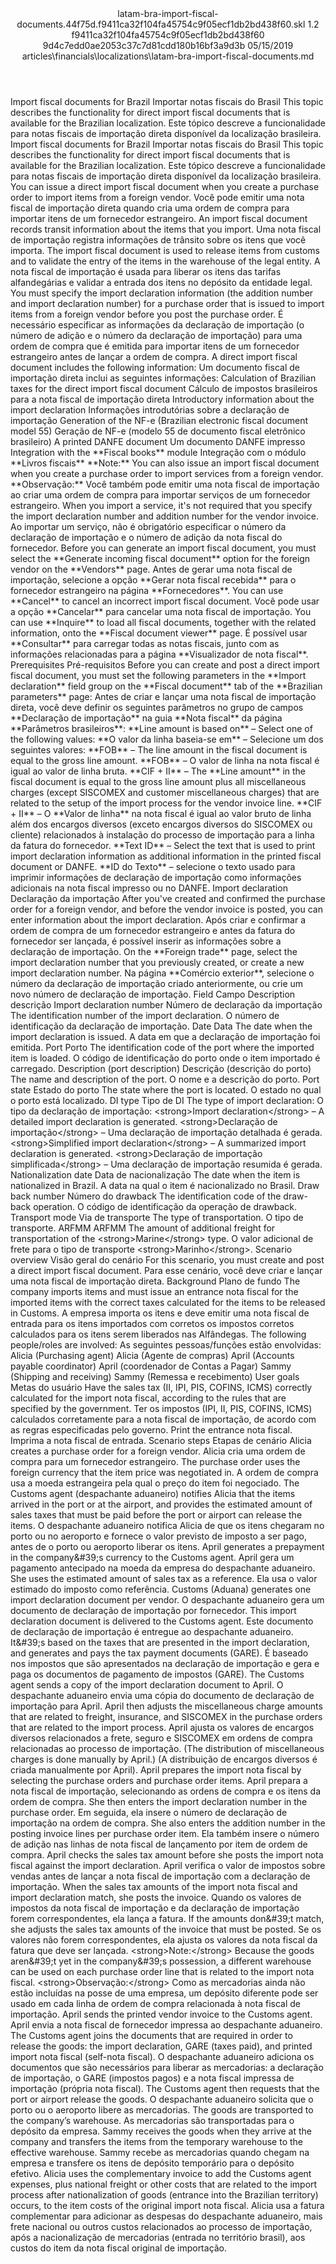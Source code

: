 <?xml version="1.0" encoding="UTF-8"?>
<xliff xmlns:logoport="urn:logoport:xliffeditor:xliff-extras:1.0" xmlns:tilt="urn:logoport:xliffeditor:tilt-non-translatables:1.0" xmlns:xsi="http://www.w3.org/2001/XMLSchema-instance" xmlns="urn:oasis:names:tc:xliff:document:1.2" xmlns:xliffext="urn:microsoft:content:schema:xliffextensions" version="1.2" xsi:schemaLocation="urn:oasis:names:tc:xliff:document:1.2 xliff-core-1.2-transitional.xsd">
  <file datatype="xml" source-language="en-US" original="latam-bra-import-fiscal-documents.md" target-language="pt-BR">
    <header>
      <tool tool-company="Microsoft" tool-version="1.0-7889195" tool-name="mdxliff" tool-id="mdxliff"/>
      <xliffext:skl_file_name>latam-bra-import-fiscal-documents.44f75d.f9411ca32f104fa45754c9f05ecf1db2bd438f60.skl</xliffext:skl_file_name>
      <xliffext:version>1.2</xliffext:version>
      <xliffext:ms.openlocfilehash>f9411ca32f104fa45754c9f05ecf1db2bd438f60</xliffext:ms.openlocfilehash>
      <xliffext:ms.sourcegitcommit>9d4c7edd0ae2053c37c7d81cdd180b16bf3a9d3b</xliffext:ms.sourcegitcommit>
      <xliffext:ms.lasthandoff>05/15/2019</xliffext:ms.lasthandoff>
      <xliffext:ms.openlocfilepath>articles\financials\localizations\latam-bra-import-fiscal-documents.md</xliffext:ms.openlocfilepath>
    </header>
    <body>
      <group extype="content" id="content">
        <trans-unit xml:space="preserve" translate="yes" id="101" restype="x-metadata">
          <source>Import fiscal documents for Brazil</source>
        <target logoport:matchpercent="101" state="translated" state-qualifier="leveraged-tm">Importar notas fiscais do Brasil</target></trans-unit>
        <trans-unit xml:space="preserve" translate="yes" id="102" restype="x-metadata">
          <source>This topic describes the functionality for direct import fiscal documents that is available for the Brazilian localization.</source>
        <target logoport:matchpercent="101" state="translated" state-qualifier="leveraged-tm">Este tópico descreve a funcionalidade para notas fiscais de importação direta disponível da localização brasileira.</target></trans-unit>
        <trans-unit xml:space="preserve" translate="yes" id="103">
          <source>Import fiscal documents for Brazil</source>
        <target logoport:matchpercent="101" state="translated" state-qualifier="leveraged-tm">Importar notas fiscais do Brasil</target></trans-unit>
        <trans-unit xml:space="preserve" translate="yes" id="104">
          <source>This topic describes the functionality for direct import fiscal documents that is available for the Brazilian localization.</source>
        <target logoport:matchpercent="101" state="translated" state-qualifier="leveraged-tm">Este tópico descreve a funcionalidade para notas fiscais de importação direta disponível da localização brasileira.</target></trans-unit>
        <trans-unit xml:space="preserve" translate="yes" id="105">
          <source>You can issue a direct import fiscal document when you create a purchase order to import items from a foreign vendor.</source>
        <target logoport:matchpercent="101" state="translated" state-qualifier="leveraged-tm">Você pode emitir uma nota fiscal de importação direta quando cria uma ordem de compra para importar itens de um fornecedor estrangeiro.</target></trans-unit>
        <trans-unit xml:space="preserve" translate="yes" id="106">
          <source>An import fiscal document records transit information about the items that you import.</source>
        <target logoport:matchpercent="101" state="translated" state-qualifier="leveraged-tm">Uma nota fiscal de importação registra informações de trânsito sobre os itens que você importa.</target></trans-unit>
        <trans-unit xml:space="preserve" translate="yes" id="107">
          <source>The import fiscal document is used to release items from customs and to validate the entry of the items in the warehouse of the legal entity.</source>
        <target logoport:matchpercent="101" state="translated" state-qualifier="leveraged-tm">A nota fiscal de importação é usada para liberar os itens das tarifas alfandegárias e validar a entrada dos itens no depósito da entidade legal.</target></trans-unit>
        <trans-unit xml:space="preserve" translate="yes" id="108">
          <source>You must specify the import declaration information (the addition number and import declaration number) for a purchase order that is issued to import items from a foreign vendor before you post the purchase order.</source>
        <target logoport:matchpercent="101" state="translated" state-qualifier="leveraged-tm">É necessário especificar as informações da declaração de importação (o número de adição e o número da declaração de importação) para uma ordem de compra que é emitida para importar itens de um fornecedor estrangeiro antes de lançar a ordem de compra.</target></trans-unit>
        <trans-unit xml:space="preserve" translate="yes" id="109">
          <source>A direct import fiscal document includes the following information:</source>
        <target logoport:matchpercent="101" state="translated" state-qualifier="leveraged-tm">Um documento fiscal de importação direta inclui as seguintes informações:</target></trans-unit>
        <trans-unit xml:space="preserve" translate="yes" id="110">
          <source>Calculation of Brazilian taxes for the direct import fiscal document</source>
        <target logoport:matchpercent="101" state="translated" state-qualifier="leveraged-tm">Cálculo de impostos brasileiros para a nota fiscal de importação direta</target></trans-unit>
        <trans-unit xml:space="preserve" translate="yes" id="111">
          <source>Introductory information about the import declaration</source>
        <target logoport:matchpercent="101" state="translated" state-qualifier="leveraged-tm">Informações introdutórias sobre a declaração de importação</target></trans-unit>
        <trans-unit xml:space="preserve" translate="yes" id="112">
          <source>Generation of the NF-e (Brazilian electronic fiscal document model 55)</source>
        <target logoport:matchpercent="101" state="translated" state-qualifier="leveraged-tm">Geração de NF-e (modelo 55 de documento fiscal eletrônico brasileiro)</target></trans-unit>
        <trans-unit xml:space="preserve" translate="yes" id="113">
          <source>A printed DANFE document</source>
        <target logoport:matchpercent="101" state="translated" state-qualifier="leveraged-tm">Um documento DANFE impresso</target></trans-unit>
        <trans-unit xml:space="preserve" translate="yes" id="114">
          <source>Integration with the <bpt id="p1">**</bpt>Fiscal books<ept id="p1">**</ept> module</source>
        <target logoport:matchpercent="101" state="translated" state-qualifier="leveraged-tm">Integração com o módulo <bpt id="p1">**</bpt>Livros fiscais<ept id="p1">**</ept></target></trans-unit>
        <trans-unit xml:space="preserve" translate="yes" id="115">
          <source><bpt id="p1">**</bpt>Note:<ept id="p1">**</ept> You can also issue an import fiscal document when you create a purchase order to import services from a foreign vendor.</source>
        <target logoport:matchpercent="101" state="translated" state-qualifier="leveraged-tm"><bpt id="p1">**</bpt>Observação:<ept id="p1">**</ept> Você também pode emitir uma nota fiscal de importação ao criar uma ordem de compra para importar serviços de um fornecedor estrangeiro.</target></trans-unit>
        <trans-unit xml:space="preserve" translate="yes" id="116">
          <source>When you import a service, it's not required that you specify the import declaration number and addition number for the vendor invoice.</source>
        <target logoport:matchpercent="101" state="translated" state-qualifier="leveraged-tm">Ao importar um serviço, não é obrigatório especificar o número da declaração de importação e o número de adição da nota fiscal do fornecedor.</target></trans-unit>
        <trans-unit xml:space="preserve" translate="yes" id="117">
          <source>Before you can generate an import fiscal document, you must select the <bpt id="p1">**</bpt>Generate incoming fiscal document<ept id="p1">**</ept> option for the foreign vendor on the <bpt id="p2">**</bpt>Vendors<ept id="p2">**</ept> page.</source>
        <target logoport:matchpercent="101" state="translated" state-qualifier="leveraged-tm">Antes de gerar uma nota fiscal de importação, selecione a opção <bpt id="p1">**</bpt>Gerar nota fiscal recebida<ept id="p1">**</ept> para o fornecedor estrangeiro na página <bpt id="p2">**</bpt>Fornecedores<ept id="p2">**</ept>.</target></trans-unit>
        <trans-unit xml:space="preserve" translate="yes" id="118">
          <source>You can use <bpt id="p1">**</bpt>Cancel<ept id="p1">**</ept> to cancel an incorrect import fiscal document.</source>
        <target logoport:matchpercent="101" state="translated" state-qualifier="leveraged-tm">Você pode usar a opção <bpt id="p1">**</bpt>Cancelar<ept id="p1">**</ept> para cancelar uma nota fiscal de importação.</target></trans-unit>
        <trans-unit xml:space="preserve" translate="yes" id="119">
          <source>You can use <bpt id="p1">**</bpt>Inquire<ept id="p1">**</ept> to load all fiscal documents, together with the related information, onto the <bpt id="p2">**</bpt>Fiscal document viewer<ept id="p2">**</ept> page.</source>
        <target logoport:matchpercent="101" state="translated" state-qualifier="leveraged-tm">É possível usar <bpt id="p1">**</bpt>Consultar<ept id="p1">**</ept> para carregar todas as notas fiscais, junto com as informações relacionadas para a página <bpt id="p2">**</bpt>Visualizador de nota fiscal<ept id="p2">**</ept>.</target></trans-unit>
        <trans-unit xml:space="preserve" translate="yes" id="120">
          <source>Prerequisites</source>
        <target logoport:matchpercent="101" state="translated" state-qualifier="leveraged-tm">Pré-requisitos</target></trans-unit>
        <trans-unit xml:space="preserve" translate="yes" id="121">
          <source>Before you can create and post a direct import fiscal document, you must set the following parameters in the <bpt id="p1">**</bpt>Import declaration<ept id="p1">**</ept> field group on the <bpt id="p2">**</bpt>Fiscal document<ept id="p2">**</ept> tab of the <bpt id="p3">**</bpt>Brazilian parameters<ept id="p3">**</ept> page:</source>
        <target logoport:matchpercent="101" state="translated" state-qualifier="leveraged-tm">Antes de criar e lançar uma nota fiscal de importação direta, você deve definir os seguintes parâmetros no grupo de campos <bpt id="p1">**</bpt>Declaração de importação<ept id="p1">**</ept> na guia <bpt id="p2">**</bpt>Nota fiscal<ept id="p2">**</ept> da página <bpt id="p3">**</bpt>Parâmetros brasileiros<ept id="p3">**</ept>:</target></trans-unit>
        <trans-unit xml:space="preserve" translate="yes" id="122">
          <source><bpt id="p1">**</bpt>Line amount is based on<ept id="p1">**</ept> – Select one of the following values:</source>
        <target logoport:matchpercent="101" state="translated" state-qualifier="leveraged-tm"><bpt id="p1">**</bpt>O valor da linha baseia-se em<ept id="p1">**</ept> – Selecione um dos seguintes valores:</target></trans-unit>
        <trans-unit xml:space="preserve" translate="yes" id="123">
          <source><bpt id="p1">**</bpt>FOB<ept id="p1">**</ept> – The line amount in the fiscal document is equal to the gross line amount.</source>
        <target logoport:matchpercent="101" state="translated" state-qualifier="leveraged-tm"><bpt id="p1">**</bpt>FOB<ept id="p1">**</ept> – O valor de linha na nota fiscal é igual ao valor de linha bruta.</target></trans-unit>
        <trans-unit xml:space="preserve" translate="yes" id="124">
          <source><bpt id="p1">**</bpt>CIF + II<ept id="p1">**</ept> – The <bpt id="p2">**</bpt>Line amount<ept id="p2">**</ept> in the fiscal document is equal to the gross line amount plus all miscellaneous charges (except SISCOMEX and customer miscellaneous charges) that are related to the setup of the import process for the vendor invoice line.</source>
        <target logoport:matchpercent="101" state="translated" state-qualifier="leveraged-tm"><bpt id="p1">**</bpt>CIF + II<ept id="p1">**</ept> – O <bpt id="p2">**</bpt>Valor de linha<ept id="p2">**</ept> na nota fiscal é igual ao valor bruto de linha além dos encargos diversos (exceto encargos diversos do SISCOMEX ou cliente) relacionados à instalação do processo de importação para a linha da fatura do fornecedor.</target></trans-unit>
        <trans-unit xml:space="preserve" translate="yes" id="125">
          <source><bpt id="p1">**</bpt>Text ID<ept id="p1">**</ept> – Select the text that is used to print import declaration information as additional information in the printed fiscal document or DANFE.</source>
        <target logoport:matchpercent="101" state="translated" state-qualifier="leveraged-tm"><bpt id="p1">**</bpt>ID do Texto<ept id="p1">**</ept> – selecione o texto usado para imprimir informações de declaração de importação como informações adicionais na nota fiscal impresso ou no DANFE.</target></trans-unit>
        <trans-unit xml:space="preserve" translate="yes" id="126">
          <source>Import declaration</source>
        <target logoport:matchpercent="101" state="translated" state-qualifier="leveraged-tm">Declaração da importação</target></trans-unit>
        <trans-unit xml:space="preserve" translate="yes" id="127">
          <source>After you've created and confirmed the purchase order for a foreign vendor, and before the vendor invoice is posted, you can enter information about the import declaration.</source>
        <target logoport:matchpercent="101" state="translated" state-qualifier="leveraged-tm">Após criar e confirmar a ordem de compra de um fornecedor estrangeiro e antes da fatura do fornecedor ser lançada, é possível inserir as informações sobre a declaração de importação.</target></trans-unit>
        <trans-unit xml:space="preserve" translate="yes" id="128">
          <source>On the <bpt id="p1">**</bpt>Foreign trade<ept id="p1">**</ept> page, select the import declaration number that you previously created, or create a new import declaration number.</source>
        <target logoport:matchpercent="101" state="translated" state-qualifier="leveraged-tm">Na página <bpt id="p1">**</bpt>Comércio exterior<ept id="p1">**</ept>, selecione o número da declaração de importação criado anteriormente, ou crie um novo número de declaração de importação.</target></trans-unit>
        <trans-unit xml:space="preserve" translate="yes" id="129">
          <source>Field</source>
        <target logoport:matchpercent="101" state="translated" state-qualifier="leveraged-tm">Campo</target></trans-unit>
        <trans-unit xml:space="preserve" translate="yes" id="130">
          <source>Description</source>
        <target logoport:matchpercent="101" state="translated" state-qualifier="leveraged-tm">descrição</target></trans-unit>
        <trans-unit xml:space="preserve" translate="yes" id="131">
          <source>Import declaration number</source>
        <target logoport:matchpercent="101" state="translated" state-qualifier="leveraged-tm">Número de declaração da importação</target></trans-unit>
        <trans-unit xml:space="preserve" translate="yes" id="132">
          <source>The identification number of the import declaration.</source>
        <target logoport:matchpercent="101" state="translated" state-qualifier="leveraged-tm">O número de identificação da declaração de importação.</target></trans-unit>
        <trans-unit xml:space="preserve" translate="yes" id="133">
          <source>Date</source>
        <target logoport:matchpercent="101" state="translated" state-qualifier="leveraged-tm">Data</target></trans-unit>
        <trans-unit xml:space="preserve" translate="yes" id="134">
          <source>The date when the import declaration is issued.</source>
        <target logoport:matchpercent="101" state="translated" state-qualifier="leveraged-tm">A data em que a declaração de importação foi emitida.</target></trans-unit>
        <trans-unit xml:space="preserve" translate="yes" id="135">
          <source>Port</source>
        <target logoport:matchpercent="101" state="translated" state-qualifier="leveraged-tm">Porto</target></trans-unit>
        <trans-unit xml:space="preserve" translate="yes" id="136">
          <source>The identification code of the port where the imported item is loaded.</source>
        <target logoport:matchpercent="101" state="translated" state-qualifier="leveraged-tm">O código de identificação do porto onde o item importado é carregado.</target></trans-unit>
        <trans-unit xml:space="preserve" translate="yes" id="137">
          <source>Description (port description)</source>
        <target logoport:matchpercent="101" state="translated" state-qualifier="leveraged-tm">Descrição (descrição do porto)</target></trans-unit>
        <trans-unit xml:space="preserve" translate="yes" id="138">
          <source>The name and description of the port.</source>
        <target logoport:matchpercent="101" state="translated" state-qualifier="leveraged-tm">O nome e a descrição do porto.</target></trans-unit>
        <trans-unit xml:space="preserve" translate="yes" id="139">
          <source>Port state</source>
        <target logoport:matchpercent="101" state="translated" state-qualifier="leveraged-tm">Estado do porto</target></trans-unit>
        <trans-unit xml:space="preserve" translate="yes" id="140">
          <source>The state where the port is located.</source>
        <target logoport:matchpercent="101" state="translated" state-qualifier="leveraged-tm">O estado no qual o porto está localizado.</target></trans-unit>
        <trans-unit xml:space="preserve" translate="yes" id="141">
          <source>DI type</source>
        <target logoport:matchpercent="101" state="translated" state-qualifier="leveraged-tm">Tipo de DI</target></trans-unit>
        <trans-unit xml:space="preserve" translate="yes" id="142">
          <source>The type of import declaration:</source>
        <target logoport:matchpercent="101" state="translated" state-qualifier="leveraged-tm">O tipo da declaração de importação:</target></trans-unit>
        <trans-unit xml:space="preserve" translate="yes" id="143">
          <source><bpt id="p1">&lt;strong&gt;</bpt>Import declaration<ept id="p1">&lt;/strong&gt;</ept> – A detailed import declaration is generated.</source>
        <target logoport:matchpercent="101" state="translated" state-qualifier="leveraged-tm"><bpt id="p1">&lt;strong&gt;</bpt>Declaração de importação<ept id="p1">&lt;/strong&gt;</ept> – Uma declaração de importação detalhada é gerada.</target></trans-unit>
        <trans-unit xml:space="preserve" translate="yes" id="144">
          <source><bpt id="p1">&lt;strong&gt;</bpt>Simplified import declaration<ept id="p1">&lt;/strong&gt;</ept> – A summarized import declaration is generated.</source>
        <target logoport:matchpercent="101" state="translated" state-qualifier="leveraged-tm"><bpt id="p1">&lt;strong&gt;</bpt>Declaração de importação simplificada<ept id="p1">&lt;/strong&gt;</ept> – Uma declaração de importação resumida é gerada.</target></trans-unit>
        <trans-unit xml:space="preserve" translate="yes" id="145">
          <source>Nationalization date</source>
        <target logoport:matchpercent="101" state="translated" state-qualifier="leveraged-tm">Data de nacionalização</target></trans-unit>
        <trans-unit xml:space="preserve" translate="yes" id="146">
          <source>The date when the item is nationalized in Brazil.</source>
        <target logoport:matchpercent="101" state="translated" state-qualifier="leveraged-tm">A data na qual o item é nacionalizado no Brasil.</target></trans-unit>
        <trans-unit xml:space="preserve" translate="yes" id="147">
          <source>Draw back number</source>
        <target logoport:matchpercent="101" state="translated" state-qualifier="leveraged-tm">Número do drawback</target></trans-unit>
        <trans-unit xml:space="preserve" translate="yes" id="148">
          <source>The identification code of the draw-back operation.</source>
        <target logoport:matchpercent="101" state="translated" state-qualifier="leveraged-tm">O código de identificação da operação de drawback.</target></trans-unit>
        <trans-unit xml:space="preserve" translate="yes" id="149">
          <source>Transport mode</source>
        <target logoport:matchpercent="101" state="translated" state-qualifier="leveraged-tm">Via de transporte</target></trans-unit>
        <trans-unit xml:space="preserve" translate="yes" id="150">
          <source>The type of transportation.</source>
        <target logoport:matchpercent="101" state="translated" state-qualifier="leveraged-tm">O tipo de transporte.</target></trans-unit>
        <trans-unit xml:space="preserve" translate="yes" id="151">
          <source>ARFMM</source>
        <target logoport:matchpercent="101" state="translated" state-qualifier="leveraged-tm">ARFMM</target></trans-unit>
        <trans-unit xml:space="preserve" translate="yes" id="152">
          <source>The amount of additional freight for transportation of the <bpt id="p1">&lt;strong&gt;</bpt>Marine<ept id="p1">&lt;/strong&gt;</ept> type.</source>
        <target logoport:matchpercent="101" state="translated" state-qualifier="leveraged-tm">O valor adicional de frete para o tipo de transporte <bpt id="p1">&lt;strong&gt;</bpt>Marinho<ept id="p1">&lt;/strong&gt;</ept>.</target></trans-unit>
        <trans-unit xml:space="preserve" translate="yes" id="153">
          <source>Scenario overview</source>
        <target logoport:matchpercent="101" state="translated" state-qualifier="leveraged-tm">Visão geral do cenário</target></trans-unit>
        <trans-unit xml:space="preserve" translate="yes" id="154">
          <source>For this scenario, you must create and post a direct import fiscal document.</source>
        <target logoport:matchpercent="101" state="translated" state-qualifier="leveraged-tm">Para esse cenário, você deve criar e lançar uma nota fiscal de importação direta.</target></trans-unit>
        <trans-unit xml:space="preserve" translate="yes" id="155">
          <source>Background</source>
        <target logoport:matchpercent="101" state="translated" state-qualifier="leveraged-tm">Plano de fundo</target></trans-unit>
        <trans-unit xml:space="preserve" translate="yes" id="156">
          <source>The company imports items and must issue an entrance nota fiscal for the imported items with the correct taxes calculated for the items to be released in Customs.</source>
        <target logoport:matchpercent="101" state="translated" state-qualifier="leveraged-tm">A empresa importa os itens e deve emitir uma nota fiscal de entrada para os itens importados com corretos os impostos corretos calculados para os itens serem liberados nas Alfândegas.</target></trans-unit>
        <trans-unit xml:space="preserve" translate="yes" id="157">
          <source>The following people/roles are involved:</source>
        <target logoport:matchpercent="101" state="translated" state-qualifier="leveraged-tm">As seguintes pessoas/funções estão envolvidas:</target></trans-unit>
        <trans-unit xml:space="preserve" translate="yes" id="158">
          <source>Alicia (Purchasing agent)</source>
        <target logoport:matchpercent="101" state="translated" state-qualifier="leveraged-tm">Alicia (Agente de compras)</target></trans-unit>
        <trans-unit xml:space="preserve" translate="yes" id="159">
          <source>April (Accounts payable coordinator)</source>
        <target logoport:matchpercent="101" state="translated" state-qualifier="leveraged-tm">April (coordenador de Contas a Pagar)</target></trans-unit>
        <trans-unit xml:space="preserve" translate="yes" id="160">
          <source>Sammy (Shipping and receiving)</source>
        <target logoport:matchpercent="101" state="translated" state-qualifier="leveraged-tm">Sammy (Remessa e recebimento)</target></trans-unit>
        <trans-unit xml:space="preserve" translate="yes" id="161">
          <source>User goals</source>
        <target logoport:matchpercent="101" state="translated" state-qualifier="leveraged-tm">Metas do usuário</target></trans-unit>
        <trans-unit xml:space="preserve" translate="yes" id="162">
          <source>Have the sales tax (II, IPI, PIS, COFINS, ICMS) correctly calculated for the import nota fiscal, according to the rules that are specified by the government.</source>
        <target logoport:matchpercent="101" state="translated" state-qualifier="leveraged-tm">Ter os impostos (IPI, II, PIS, COFINS, ICMS) calculados corretamente para a nota fiscal de importação, de acordo com as regras especificadas pelo governo.</target></trans-unit>
        <trans-unit xml:space="preserve" translate="yes" id="163">
          <source>Print the entrance nota fiscal.</source>
        <target logoport:matchpercent="101" state="translated" state-qualifier="leveraged-tm">Imprima a nota fiscal de entrada.</target></trans-unit>
        <trans-unit xml:space="preserve" translate="yes" id="164">
          <source>Scenario steps</source>
        <target logoport:matchpercent="101" state="translated" state-qualifier="leveraged-tm">Etapas de cenário</target></trans-unit>
        <trans-unit xml:space="preserve" translate="yes" id="165">
          <source>Alicia creates a purchase order for a foreign vendor.</source>
        <target logoport:matchpercent="101" state="translated" state-qualifier="leveraged-tm">Alicia cria uma ordem de compra para um fornecedor estrangeiro.</target></trans-unit>
        <trans-unit xml:space="preserve" translate="yes" id="166">
          <source>The purchase order uses the foreign currency that the item price was negotiated in.</source>
        <target logoport:matchpercent="101" state="translated" state-qualifier="leveraged-tm">A ordem de compra usa a moeda estrangeira pela qual o preço do item foi negociado.</target></trans-unit>
        <trans-unit xml:space="preserve" translate="yes" id="167">
          <source>The Customs agent (despachante aduaneiro) notifies Alicia that the items arrived in the port or at the airport, and provides the estimated amount of sales taxes that must be paid before the port or airport can release the items.</source>
        <target logoport:matchpercent="101" state="translated" state-qualifier="leveraged-tm">O despachante aduaneiro notifica Alicia de que os itens chegaram no porto ou no aeroporto e fornece o valor previsto de imposto a ser pago, antes de o porto ou aeroporto liberar os itens.</target></trans-unit>
        <trans-unit xml:space="preserve" translate="yes" id="168">
          <source>April generates a prepayment in the company&amp;#39;s currency to the Customs agent.</source>
        <target logoport:matchpercent="101" state="translated" state-qualifier="leveraged-tm">April gera um pagamento antecipado na moeda da empresa do despachante aduaneiro.</target></trans-unit>
        <trans-unit xml:space="preserve" translate="yes" id="169">
          <source>She uses the estimated amount of sales tax as a reference.</source>
        <target logoport:matchpercent="101" state="translated" state-qualifier="leveraged-tm">Ela usa o valor estimado do imposto como referência.</target></trans-unit>
        <trans-unit xml:space="preserve" translate="yes" id="170">
          <source>Customs (Aduana) generates one import declaration document per vendor.</source>
        <target logoport:matchpercent="101" state="translated" state-qualifier="leveraged-tm">O despachante aduaneiro gera um documento de declaração de importação por fornecedor.</target></trans-unit>
        <trans-unit xml:space="preserve" translate="yes" id="171">
          <source>This import declaration document is delivered to the Customs agent.</source>
        <target logoport:matchpercent="101" state="translated" state-qualifier="leveraged-tm">Este documento de declaração de importação é entregue ao despachante aduaneiro.</target></trans-unit>
        <trans-unit xml:space="preserve" translate="yes" id="172">
          <source>It&amp;#39;s based on the taxes that are presented in the import declaration, and generates and pays the tax payment documents (GARE).</source>
        <target logoport:matchpercent="101" state="translated" state-qualifier="leveraged-tm">É baseado nos impostos que são apresentados na declaração de importação e gera e paga os documentos de pagamento de impostos (GARE).</target></trans-unit>
        <trans-unit xml:space="preserve" translate="yes" id="173">
          <source>The Customs agent sends a copy of the import declaration document to April.</source>
        <target logoport:matchpercent="101" state="translated" state-qualifier="leveraged-tm">O despachante aduaneiro envia uma cópia do documento de declaração de importação para April.</target></trans-unit>
        <trans-unit xml:space="preserve" translate="yes" id="174">
          <source>April then adjusts the miscellaneous charge amounts that are related to freight, insurance, and SISCOMEX in the purchase orders that are related to the import process.</source>
        <target logoport:matchpercent="101" state="translated" state-qualifier="leveraged-tm">April ajusta os valores de encargos diversos relacionados a frete, seguro e SISCOMEX em ordens de compra relacionadas ao processo de importação.</target></trans-unit>
        <trans-unit xml:space="preserve" translate="yes" id="175">
          <source>(The distribution of miscellaneous charges is done manually by April.)</source>
        <target logoport:matchpercent="101" state="translated" state-qualifier="leveraged-tm">(A distribuição de encargos diversos é criada manualmente por April).</target></trans-unit>
        <trans-unit xml:space="preserve" translate="yes" id="176">
          <source>April prepares the import nota fiscal by selecting the purchase orders and purchase order items.</source>
        <target logoport:matchpercent="101" state="translated" state-qualifier="leveraged-tm">April prepara a nota fiscal de importação, selecionando as ordens de compra e os itens da ordem de compra.</target></trans-unit>
        <trans-unit xml:space="preserve" translate="yes" id="177">
          <source>She then enters the import declaration number in the purchase order.</source>
        <target logoport:matchpercent="101" state="translated" state-qualifier="leveraged-tm">Em seguida, ela insere o número de declaração de importação na ordem de compra.</target></trans-unit>
        <trans-unit xml:space="preserve" translate="yes" id="178">
          <source>She also enters the addition number in the posting invoice lines per purchase order item.</source>
        <target logoport:matchpercent="101" state="translated" state-qualifier="leveraged-tm">Ela também insere o número de adição nas linhas de nota fiscal de lançamento por item de ordem de compra.</target></trans-unit>
        <trans-unit xml:space="preserve" translate="yes" id="179">
          <source>April checks the sales tax amount before she posts the import nota fiscal against the import declaration.</source>
        <target logoport:matchpercent="101" state="translated" state-qualifier="leveraged-tm">April verifica o valor de impostos sobre vendas antes de lançar a nota fiscal de importação com a declaração de importação.</target></trans-unit>
        <trans-unit xml:space="preserve" translate="yes" id="180">
          <source>When the sales tax amounts of the import nota fiscal and import declaration match, she posts the invoice.</source>
        <target logoport:matchpercent="101" state="translated" state-qualifier="leveraged-tm">Quando os valores de impostos da nota fiscal de importação e da declaração de importação forem correspondentes, ela lança a fatura.</target></trans-unit>
        <trans-unit xml:space="preserve" translate="yes" id="181">
          <source>If the amounts don&amp;#39;t match, she adjusts the sales tax amounts of the invoice that must be posted.</source>
        <target logoport:matchpercent="101" state="translated" state-qualifier="leveraged-tm">Se os valores não forem correspondentes, ela ajusta os valores da nota fiscal da fatura que deve ser lançada.</target></trans-unit>
        <trans-unit xml:space="preserve" translate="yes" id="182">
          <source><bpt id="p1">&lt;strong&gt;</bpt>Note:<ept id="p1">&lt;/strong&gt;</ept> Because the goods aren&amp;#39;t yet in the company&amp;#39;s possession, a different warehouse can be used on each purchase order line that is related to the import nota fiscal.</source>
        <target logoport:matchpercent="101" state="translated" state-qualifier="leveraged-tm"><bpt id="p1">&lt;strong&gt;</bpt>Observação:<ept id="p1">&lt;/strong&gt;</ept> Como as mercadorias ainda não estão incluídas na posse de uma empresa, um depósito diferente pode ser usado em cada linha de ordem de compra relacionada à nota fiscal de importação.</target></trans-unit>
        <trans-unit xml:space="preserve" translate="yes" id="183">
          <source>April sends the printed vendor invoice to the Customs agent.</source>
        <target logoport:matchpercent="101" state="translated" state-qualifier="leveraged-tm">April envia a nota fiscal de fornecedor impressa ao despachante aduaneiro.</target></trans-unit>
        <trans-unit xml:space="preserve" translate="yes" id="184">
          <source>The Customs agent joins the documents that are required in order to release the goods: the import declaration, GARE (taxes paid), and printed import nota fiscal (self-nota fiscal).</source>
        <target logoport:matchpercent="101" state="translated" state-qualifier="leveraged-tm">O despachante aduaneiro adiciona os documentos que são necessários para liberar as mercadorias: a declaração de importação, o GARE (impostos pagos) e a nota fiscal impressa de importação (própria nota fiscal).</target></trans-unit>
        <trans-unit xml:space="preserve" translate="yes" id="185">
          <source>The Customs agent then requests that the port or airport release the goods.</source>
        <target logoport:matchpercent="101" state="translated" state-qualifier="leveraged-tm">O despachante aduaneiro solicita que o porto ou o aeroporto libere as mercadorias.</target></trans-unit>
        <trans-unit xml:space="preserve" translate="yes" id="186">
          <source>The goods are transported to the company’s warehouse.</source>
        <target logoport:matchpercent="101" state="translated" state-qualifier="leveraged-tm">As mercadorias são transportadas para o depósito da empresa.</target></trans-unit>
        <trans-unit xml:space="preserve" translate="yes" id="187">
          <source>Sammy receives the goods when they arrive at the company and transfers the items from the temporary warehouse to the effective warehouse.</source>
        <target logoport:matchpercent="101" state="translated" state-qualifier="leveraged-tm">Sammy recebe as mercadorias quando chegam na empresa e transfere os itens de depósito temporário para o depósito efetivo.</target></trans-unit>
        <trans-unit xml:space="preserve" translate="yes" id="188">
          <source>Alicia uses the complementary invoice to add the Customs agent expenses, plus national freight or other costs that are related to the import process after nationalization of goods (entrance into the Brazilian territory) occurs, to the item costs of the original import nota fiscal.</source>
        <target logoport:matchpercent="101" state="translated" state-qualifier="leveraged-tm">Alicia usa a fatura complementar para adicionar as despesas do despachante aduaneiro, mais frete nacional ou outros custos relacionados ao processo de importação, após a nacionalização de mercadorias (entrada no território brasil), aos custos do item da nota fiscal original de importação.</target></trans-unit>
      </group>
    </body>
  </file>
</xliff>